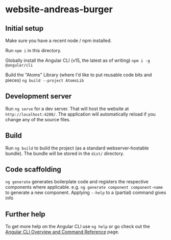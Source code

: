 # website-andreas-burger

## Initial setup

Make sure you have a recent node / npm installed.

Run  `npm i` in this directory.

Globally install the Angular CLI (v15, the latest as of writing)
`npm i -g @angular/cli`

Build the "Atoms" Library (where I'd like to put reusable code bits and pieces)
`ng build --project AtomsLib`

## Development server

Run `ng serve` for a dev server.
That will host the website at `http://localhost:4200/`.
The application will automatically reload if you change any of the source files.

## Build

Run `ng build` to build the project (as a standard webserver-hostable bundle).
The bundle will be stored in the `dist/` directory.

## Code scaffolding

`ng generate` generates boilerplate code and registers the respective components where applicable.
e.g. `ng generate component component-name` to generate a new component.
Applying `--help` to a (partial) command gives info


## Further help

To get more help on the Angular CLI use `ng help` or go check out the [Angular CLI Overview and Command Reference](https://angular.io/cli) page.
